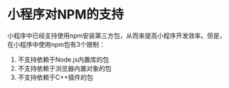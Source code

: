 # 小程序对NPM的支持

小程序中已经支持使用npm安装第三方包，从而来提高小程序开发效率。但是，在小程序中使用npm包有3个限制：

1. 不支持依赖于Node.js内置库的包
2. 不支持依赖于浏览器内置对象的包
3. 不支持依赖于C++插件的包